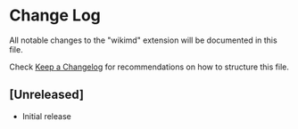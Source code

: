 # Change Log

All notable changes to the "wikimd" extension will be documented in this file.

Check [Keep a Changelog](http://keepachangelog.com/) for recommendations on how to structure this file.

## [Unreleased]

- Initial release